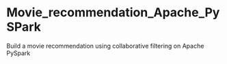 # Movie_recommendation_Apache_PySPark
Build a movie recommendation using collaborative filtering on Apache PySpark
